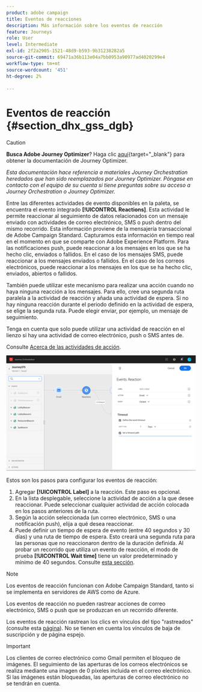```yaml
---
product: adobe campaign
title: Eventos de reacciones
description: Más información sobre los eventos de reacción
feature: Journeys
role: User
level: Intermediate
exl-id: 2f2a2905-1521-48d9-b593-9b31238282a5
source-git-commit: 69471a36b113e04a7bb0953a90977ad4020299e4
workflow-type: tm+mt
source-wordcount: '451'
ht-degree: 2%

---
```


# Eventos de reacción {#section_dhx_gss_dgb}


>[!CAUTION]
>
>**Busca Adobe Journey Optimizer**? Haga clic [aquí](https://experienceleague.adobe.com/es/docs/journey-optimizer/using/ajo-home){target="_blank"} para obtener la documentación de Journey Optimizer.
>
>
>_Esta documentación hace referencia a materiales Journey Orchestration heredados que han sido reemplazados por Journey Optimizer. Póngase en contacto con el equipo de su cuenta si tiene preguntas sobre su acceso a Journey Orchestration o Journey Optimizer._



Entre las diferentes actividades de evento disponibles en la paleta, se encuentra el evento integrado **[!UICONTROL Reactions]**. Esta actividad le permite reaccionar al seguimiento de datos relacionados con un mensaje enviado con actividades de correo electrónico, SMS o push dentro del mismo recorrido. Esta información proviene de la mensajería transaccional de Adobe Campaign Standard. Capturamos esta información en tiempo real en el momento en que se comparte con Adobe Experience Platform. Para las notificaciones push, puede reaccionar a los mensajes en los que se ha hecho clic, enviados o fallidos. En el caso de los mensajes SMS, puede reaccionar a los mensajes enviados o fallidos. En el caso de los correos electrónicos, puede reaccionar a los mensajes en los que se ha hecho clic, enviados, abiertos o fallidos.

También puede utilizar este mecanismo para realizar una acción cuando no haya ninguna reacción a los mensajes. Para ello, cree una segunda ruta paralela a la actividad de reacción y añada una actividad de espera. Si no hay ninguna reacción durante el periodo definido en la actividad de espera, se elige la segunda ruta. Puede elegir enviar, por ejemplo, un mensaje de seguimiento.

Tenga en cuenta que solo puede utilizar una actividad de reacción en el lienzo si hay una actividad de correo electrónico, push o SMS antes de.

Consulte [Acerca de las actividades de acción](../building-journeys/about-action-activities.md).

![](../assets/journey45.png)

Estos son los pasos para configurar los eventos de reacción:

1. Agregar **[!UICONTROL Label]** a la reacción. Este paso es opcional.
1. En la lista desplegable, seleccione la actividad de acción a la que desee reaccionar. Puede seleccionar cualquier actividad de acción colocada en los pasos anteriores de la ruta.
1. Según la acción seleccionada (un correo electrónico, SMS o una notificación push), elija a qué desea reaccionar.
1. Puede definir un tiempo de espera de evento (entre 40 segundos y 30 días) y una ruta de tiempo de espera. Esto creará una segunda ruta para las personas que no reaccionaron dentro de la duración definida. Al probar un recorrido que utiliza un evento de reacción, el modo de prueba **[!UICONTROL Wait time]** tiene un valor predeterminado y mínimo de 40 segundos. Consulte [esta sección](../building-journeys/testing-the-journey.md).

>[!NOTE]
>
>Los eventos de reacción funcionan con Adobe Campaign Standard, tanto si se implementa en servidores de AWS como de Azure.
>
>Los eventos de reacción no pueden rastrear acciones de correo electrónico, SMS o push que se produzcan en un recorrido diferente.
>
>Los eventos de reacción rastrean los clics en vínculos del tipo &quot;rastreados&quot; (consulte esta [página](https://experienceleague.adobe.com/docs/campaign-standard/using/designing-content/links.html?lang=es#about-tracked-urls)). No se tienen en cuenta los vínculos de baja de suscripción y de página espejo.

>[!IMPORTANT]
>
>Los clientes de correo electrónico como Gmail permiten el bloqueo de imágenes. El seguimiento de las aperturas de los correos electrónicos se realiza mediante una imagen de 0 píxeles incluida en el correo electrónico. Si las imágenes están bloqueadas, las aperturas de correo electrónico no se tendrán en cuenta.
